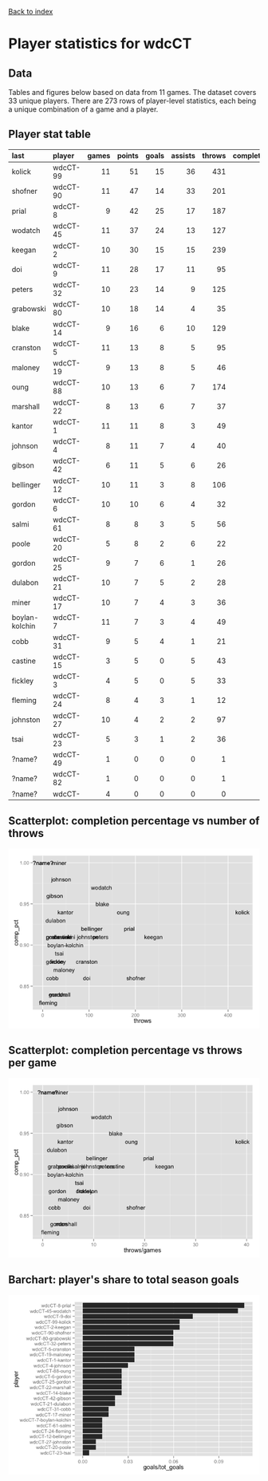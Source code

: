 
<a href="../index.html">Back to index</a>



# Player statistics for wdcCT

## Data

Tables and figures below based on data from 11 games. The dataset covers 33 unique players. There are 273 rows of player-level statistics, each being a unique combination of a game and a player. 

## Player stat table

|last           |player   | games| points| goals| assists| throws| completions| comp_pct| def| catches| drop|
|:--------------|:--------|-----:|------:|-----:|-------:|------:|-----------:|--------:|---:|-------:|----:|
|kolick         |wdcCT-99 |    11|     51|    15|      36|    431|         407|     0.94|   7|     364|    5|
|shofner        |wdcCT-90 |    11|     47|    14|      33|    201|         173|     0.86|   6|     189|    2|
|prial          |wdcCT-8  |     9|     42|    25|      17|    187|         172|     0.92|  10|     202|    3|
|wodatch        |wdcCT-45 |    11|     37|    24|      13|    127|         123|     0.97|   2|     150|    1|
|keegan         |wdcCT-2  |    10|     30|    15|      15|    239|         217|     0.91|   3|     196|    1|
|doi            |wdcCT-9  |    11|     28|    17|      11|     95|          82|     0.86|   2|     113|    6|
|peters         |wdcCT-32 |    10|     23|    14|       9|    125|         114|     0.91|   3|     115|    1|
|grabowski      |wdcCT-80 |    10|     18|    14|       4|     35|          32|     0.91|   0|      46|    1|
|blake          |wdcCT-14 |     9|     16|     6|      10|    129|         122|     0.95|   3|      97|    0|
|cranston       |wdcCT-5  |    11|     13|     8|       5|     95|          84|     0.88|   7|      97|    1|
|maloney        |wdcCT-19 |     9|     13|     8|       5|     46|          40|     0.87|   1|      44|    1|
|oung           |wdcCT-88 |    10|     13|     6|       7|    174|         164|     0.94|   9|     124|    2|
|marshall       |wdcCT-22 |     8|     13|     6|       7|     37|          31|     0.84|   7|      39|    0|
|kantor         |wdcCT-1  |    11|     11|     8|       3|     49|          46|     0.94|   5|      52|    0|
|johnson        |wdcCT-4  |     8|     11|     7|       4|     40|          39|     0.98|  11|      42|    0|
|gibson         |wdcCT-42 |     6|     11|     5|       6|     26|          25|     0.96|   8|      26|    0|
|bellinger      |wdcCT-12 |    10|     11|     3|       8|    106|          98|     0.92|   2|      73|    1|
|gordon         |wdcCT-6  |    10|     10|     6|       4|     32|          27|     0.84|   4|      35|    0|
|salmi          |wdcCT-61 |     8|      8|     3|       5|     56|          51|     0.91|   1|      47|    0|
|poole          |wdcCT-20 |     5|      8|     2|       6|     22|          20|     0.91|   0|      18|    1|
|gordon         |wdcCT-25 |     9|      7|     6|       1|     26|          23|     0.88|   5|      30|    0|
|dulabon        |wdcCT-21 |    10|      7|     5|       2|     28|          26|     0.93|   4|      30|    0|
|miner          |wdcCT-17 |    10|      7|     4|       3|     36|          36|     1.00|   3|      39|    0|
|boylan-kolchin |wdcCT-7  |    11|      7|     3|       4|     49|          44|     0.90|   5|      49|    3|
|cobb           |wdcCT-31 |     9|      5|     4|       1|     21|          18|     0.86|   3|      25|    0|
|castine        |wdcCT-15 |     3|      5|     0|       5|     43|          39|     0.91|   4|      33|    1|
|fickley        |wdcCT-3  |     4|      5|     0|       5|     33|          29|     0.88|   2|      22|    2|
|fleming        |wdcCT-24 |     8|      4|     3|       1|     12|          10|     0.83|   7|      14|    1|
|johnston       |wdcCT-27 |    10|      4|     2|       2|     97|          88|     0.91|   3|      69|    1|
|tsai           |wdcCT-23 |     5|      3|     1|       2|     36|          32|     0.89|   2|      32|    0|
|?name?         |wdcCT-49 |     1|      0|     0|       0|      1|           1|     1.00|   0|       1|    0|
|?name?         |wdcCT-82 |     1|      0|     0|       0|      1|           1|     1.00|   0|       1|    0|
|?name?         |wdcCT-   |     4|      0|     0|       0|      0|           0|      NaN|   0|       0|    0|

## Scatterplot: completion percentage vs number of throws
![plot of chunk comp_pct_vs_throws](./wdcCT_player-stats_files/figure-html/comp_pct_vs_throws.png) 

## Scatterplot: completion percentage vs throws per game
![plot of chunk comp_pct_vs_throws_per_game](./wdcCT_player-stats_files/figure-html/comp_pct_vs_throws_per_game.png) 

## Barchart: player's share to total season goals
![plot of chunk barchart_share_of_goals](./wdcCT_player-stats_files/figure-html/barchart_share_of_goals.png) 
